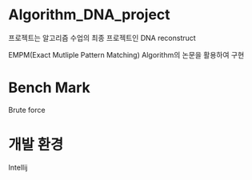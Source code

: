 # Algorithm_DNA_project
프로젝트는 알고리즘 수업의 최종 프로젝트인 DNA reconstruct

EMPM(Exact Mutliple Pattern Matching) Algorithm의 논문을 활용하여 구현

# Bench Mark
Brute force

# 개발 환경
Intellij
